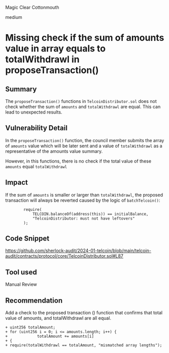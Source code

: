Magic Clear Cottonmouth

medium

# Missing check if the sum of amounts value in array equals to totalWithdrawl in proposeTransaction()

## Summary
The `proposeTransaction()` functions in `TelcoinDistributor.sol` does not check whether the sum of `amounts` and `totalWithdrawl` are equal. This can lead to unexpected results.

## Vulnerability Detail
In the `proposeTransaction()` function, the council member submits the array of `amounts` value which will be later sent and a value of `totalWithdrawl` as a representative of the amounts value summary.

However, in this functions, there is no check if the total value of these `amounts` equal `totalWithdrawl`

## Impact
If the sum of `amounts` is smaller or larger than `totalWithdrawl`, the proposed transaction will always be reverted caused by the logic of `batchTelcoin()`:
```solidity
        require(
            TELCOIN.balanceOf(address(this)) == initialBalance,
            "TelcoinDistributor: must not have leftovers"
        );
```

## Code Snippet
https://github.com/sherlock-audit/2024-01-telcoin/blob/main/telcoin-audit/contracts/protocol/core/TelcoinDistributor.sol#L87

## Tool used

Manual Review

## Recommendation
Add a check to the proposed transaction () function that confirms that total value of amounts, and totalWithdrawl are all equal.

```solidity
+ uint256 totalAmount;
+ for (uint256 i = 0; i <= amounts.length; i++) {
+             totalAmount += amounts[i]
+ {
+ require(totalWithdrawl == totalAmount, "mismatched array lengths");
```